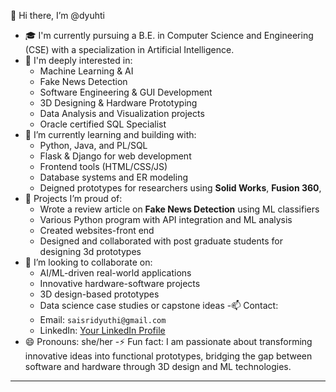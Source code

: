 👋 Hi there, I’m @dyuhti

- 🎓 I'm currently pursuing a B.E. in Computer Science and Engineering (CSE) with a specialization in Artificial Intelligence.
- 👀 I'm deeply interested in:
  - Machine Learning & AI
  - Fake News Detection
  - Software Engineering & GUI Development
  - 3D Designing & Hardware Prototyping
  - Data Analysis and Visualization projects
  - Oracle certified SQL Specialist
- 🌱 I’m currently learning and building with:
  - Python, Java, and PL/SQL
  - Flask & Django for web development
  - Frontend tools (HTML/CSS/JS)
  - Database systems and ER modeling
  - Deigned prototypes for researchers using **Solid Works**, **Fusion 360**,
- 💼 Projects I’m proud of:
  - Wrote a review article on **Fake News Detection** using ML classifiers
  - Various Python program with API integration and ML analysis
  - Created websites-front end
  - Designed and collaborated with post graduate students for designing 3d prototypes
- 💞️ I’m looking to collaborate on:
  - AI/ML-driven real-world applications
  - Innovative hardware-software projects
  - 3D design-based prototypes
  - Data science case studies or capstone ideas
-📫 Contact:
  - Email: `saisridyuthi@gmail.com `
  - LinkedIn: [Your LinkedIn Profile](https://www.linkedin.com/in/sai-sridyuthi-v-80001924b/)
- 😄 Pronouns: she/her
-⚡ Fun fact: I am passionate about transforming innovative ideas into functional prototypes, bridging the gap between software and hardware through 3D design and ML technologies.
---


<!-- Add a visitor badge, contribution streak, or custom banner below if you'd like -->
